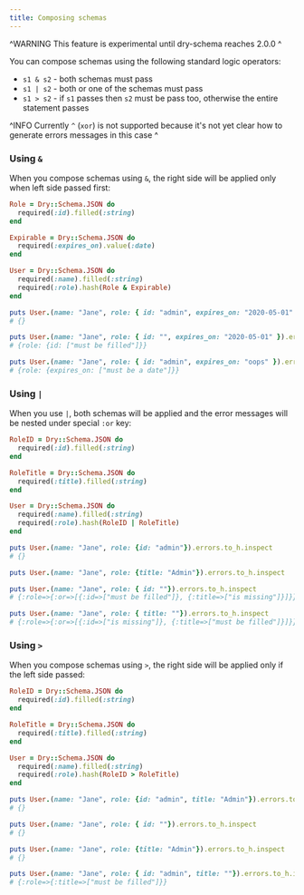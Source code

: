 ```yaml
---
title: Composing schemas
---
```


^WARNING
This feature is experimental until dry-schema reaches 2.0.0
^

You can compose schemas using the following standard logic operators:

* `s1 & s2` - both schemas must pass
* `s1 | s2` - both or one of the schemas must pass
* `s1 > s2` - if `s1` passes then `s2` must be pass too, otherwise the entire statement passes

^INFO
Currently `^` (`xor`) is not supported because it's not yet clear how to generate errors messages in this case
^

### Using `&`

When you compose schemas using `&`, the right side will be applied only when left side passed first:

```ruby
Role = Dry::Schema.JSON do
  required(:id).filled(:string)
end

Expirable = Dry::Schema.JSON do
  required(:expires_on).value(:date)
end

User = Dry::Schema.JSON do
  required(:name).filled(:string)
  required(:role).hash(Role & Expirable)
end

puts User.(name: "Jane", role: { id: "admin", expires_on: "2020-05-01" }).errors.to_h.inspect
# {}

puts User.(name: "Jane", role: { id: "", expires_on: "2020-05-01" }).errors.to_h.inspect
# {role: {id: ["must be filled"]}}

puts User.(name: "Jane", role: { id: "admin", expires_on: "oops" }).errors.to_h.inspect
# {role: {expires_on: ["must be a date"]}}
```

### Using `|`

When you use `|`, both schemas will be applied and the error messages will be nested under special `:or` key:

```ruby
RoleID = Dry::Schema.JSON do
  required(:id).filled(:string)
end

RoleTitle = Dry::Schema.JSON do
  required(:title).filled(:string)
end

User = Dry::Schema.JSON do
  required(:name).filled(:string)
  required(:role).hash(RoleID | RoleTitle)
end

puts User.(name: "Jane", role: {id: "admin"}).errors.to_h.inspect
# {}

puts User.(name: "Jane", role: {title: "Admin"}).errors.to_h.inspect

puts User.(name: "Jane", role: { id: ""}).errors.to_h.inspect
# {:role=>{:or=>[{:id=>["must be filled"]}, {:title=>["is missing"]}]}}

puts User.(name: "Jane", role: { title: ""}).errors.to_h.inspect
# {:role=>{:or=>[{:id=>["is missing"]}, {:title=>["must be filled"]}]}}
```

### Using `>`

When you compose schemas using `>`, the right side will be applied only if the left side passed:

```ruby
RoleID = Dry::Schema.JSON do
  required(:id).filled(:string)
end

RoleTitle = Dry::Schema.JSON do
  required(:title).filled(:string)
end

User = Dry::Schema.JSON do
  required(:name).filled(:string)
  required(:role).hash(RoleID > RoleTitle)
end

puts User.(name: "Jane", role: {id: "admin", title: "Admin"}).errors.to_h.inspect
# {}

puts User.(name: "Jane", role: { id: ""}).errors.to_h.inspect
# {}

puts User.(name: "Jane", role: {title: "Admin"}).errors.to_h.inspect
# {}

puts User.(name: "Jane", role: { id: "admin", title: ""}).errors.to_h.inspect
# {:role=>{:title=>["must be filled"]}}
```
